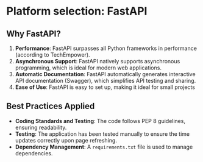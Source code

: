 # Platform selection: FastAPI

## Why FastAPI?
1. **Performance**: FastAPI surpasses all Python frameworks in performance (according to TechEmpower).
2. **Asynchronous Support**: FastAPI natively supports asynchronous programming, which is ideal for modern web applications.
3. **Automatic Documentation**: FastAPI automatically generates interactive API documentation (Swagger), which simplifies API testing and sharing.
4. **Ease of Use**: FastAPI is easy to set up, making it ideal for small projects

## Best Practices Applied
- **Coding Standards and Testing**: The code follows PEP 8 guidelines, ensuring readability.
- **Testing**: The application has been tested manually to ensure the time updates correctly upon page refreshing.
- **Dependency Management**: A `requirements.txt` file is used to manage dependencies.